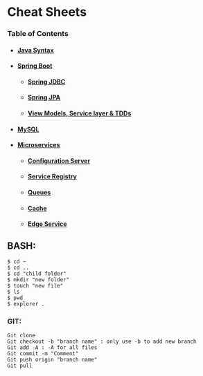 # Cheat Sheets

### Table of Contents
  * #### [Java Syntax](https://github.com/Ahmed3lmallah/Java-Portfolio/blob/master/Java.md)
  * #### [Spring Boot](https://github.com/Ahmed3lmallah/Java-Portfolio/blob/master/Spring.md)
	* #### [Spring JDBC](https://github.com/Ahmed3lmallah/Java-Portfolio/blob/master/SpringJDBC.md)
	* #### [Spring JPA](https://github.com/Ahmed3lmallah/Java-Portfolio/blob/master/SpringJPA.md)
	* #### [View Models, Service layer & TDDs](https://github.com/Ahmed3lmallah/Java-Portfolio/blob/master/ServiceLayer.md)
  * #### [MySQL](https://github.com/Ahmed3lmallah/Java-Portfolio/blob/master/mySQL.md)
  * #### [Microservices](https://github.com/Ahmed3lmallah/Java-Portfolio/blob/master/Microservices.md)
	* #### [Configuration Server](https://github.com/Ahmed3lmallah/Java-Portfolio/blob/master/Microservices.md#configuration-server-tutorial)
	* #### [Service Registry](https://github.com/Ahmed3lmallah/Java-Portfolio/blob/master/Microservices.md#service-registry-tutorial)
	* #### [Queues](https://github.com/Ahmed3lmallah/Java-Portfolio/blob/master/Tutorials/spring-rabbitmq-tutorial.md)
	* #### [Cache](https://github.com/Ahmed3lmallah/Java-Portfolio/blob/master/Tutorials/spring-caching-tutorial.md)
	* #### [Edge Service](https://github.com/Ahmed3lmallah/Java-Portfolio/blob/master/Tutorials/edge-service-feign-tutorial.md)
	
## BASH:

	$ cd ~
	$ cd ..
	$ cd "child folder"
	$ mkdir "new folder"
	$ touch "new file"
	$ ls
	$ pwd
	$ explorer .

### GIT:

	Git clone
	Git checkout -b "branch name" : only use -b to add new branch
	Git add -A : -A for all files
	Git commit -m "Comment" 
	Git push origin "branch name"
	Git pull
